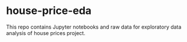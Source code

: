 # house-price-eda
This repo contains Jupyter notebooks and raw data for exploratory data analysis of house prices project.
